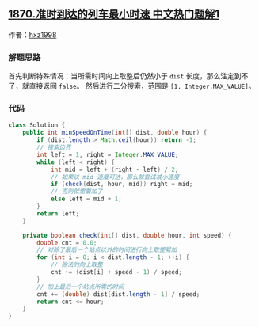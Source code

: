 ## [1870.准时到达的列车最小时速 中文热门题解1](https://leetcode.cn/problems/minimum-speed-to-arrive-on-time/solutions/100000/java-er-fen-fa-zhu-xing-zhu-shi-101ms528-zab8)

作者：[hxz1998](https://leetcode.cn/u/hxz1998)

### 解题思路
首先判断特殊情况：当所需时间向上取整后仍然小于 `dist` 长度，那么注定到不了，就直接返回 `false`。
然后进行二分搜索，范围是 `[1, Integer.MAX_VALUE]`。

### 代码

```java
class Solution {
    public int minSpeedOnTime(int[] dist, double hour) {
        if (dist.length > Math.ceil(hour)) return -1;
        // 搜索边界
        int left = 1, right = Integer.MAX_VALUE;
        while (left < right) {
            int mid = left + (right - left) / 2;
            // 如果以 mid 速度可达，那么就尝试减小速度
            if (check(dist, hour, mid)) right = mid;
            // 否则就需要加了
            else left = mid + 1;
        }
        return left;
    }

    private boolean check(int[] dist, double hour, int speed) {
        double cnt = 0.0;
        // 对除了最后一个站点以外的时间进行向上取整累加
        for (int i = 0; i < dist.length - 1; ++i) {
            // 除法的向上取整
            cnt += (dist[i] + speed - 1) / speed;
        }
        // 加上最后一个站点所需的时间
        cnt += (double) dist[dist.length - 1] / speed;
        return cnt <= hour;
    }
}
```